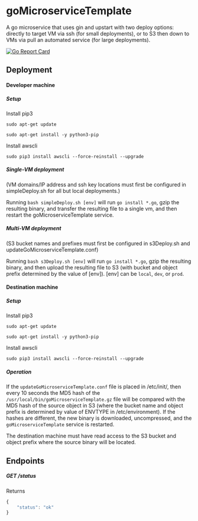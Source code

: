 # goMicroserviceTemplate

A go microservice that uses gin and upstart with two deploy options: directly to target VM via ssh (for small deployments), or to S3 then down to VMs via pull an automated service (for large deployments).

[![Go Report Card](https://goreportcard.com/badge/github.com/delabroj/goMicroserviceTemplate)](https://goreportcard.com/report/github.com/delabroj/goMicroserviceTemplate)

## Deployment

#### Developer machine

##### Setup

Install pip3

`sudo apt-get update`

`sudo apt-get install -y python3-pip`

Install awscli

`sudo pip3 install awscli --force-reinstall --upgrade`

##### Single-VM deployment

(VM domains/IP address and ssh key locations must first be configured in simpleDeploy.sh for all but local deployments.)

Running `bash simpleDeploy.sh [env]` will run `go install *.go`, gzip the resulting binary, and transfer the resulting file to a single vm, and then restart the goMicroserviceTemplate service.

##### Multi-VM deployment

(S3 bucket names and prefixes must first be configured in s3Deploy.sh and updateGoMicroserviceTemplate.conf)

Running `bash s3Deploy.sh [env]` will run `go install *.go`, gzip the resulting binary, and then upload the resulting file to S3 (with bucket and object prefix determined by the value of [env]). [env] can be `local`, `dev`, or `prod`.

#### Destination machine

##### Setup

Install pip3

`sudo apt-get update`

`sudo apt-get install -y python3-pip`

Install awscli

`sudo pip3 install awscli --force-reinstall --upgrade`

##### Operation

If the `updateGoMicroserviceTemplate.conf` file is placed in /etc/init/, then every 10 seconds the MD5 hash of the `/usr/local/bin/goMicroserviceTemplate.gz` file will be compared with the MD5 hash of the source object in S3 (where the bucket name and object prefix is determined by value of ENVTYPE in /etc/environment). If the hashes are different, the new binary is downloaded, uncompressed, and the `goMicroserviceTemplate` service is restarted.

The destination machine must have read access to the S3 bucket and object prefix where the source binary will be located.

## Endpoints

##### GET /status

Returns
```js
{
    "status": "ok"
}
```
